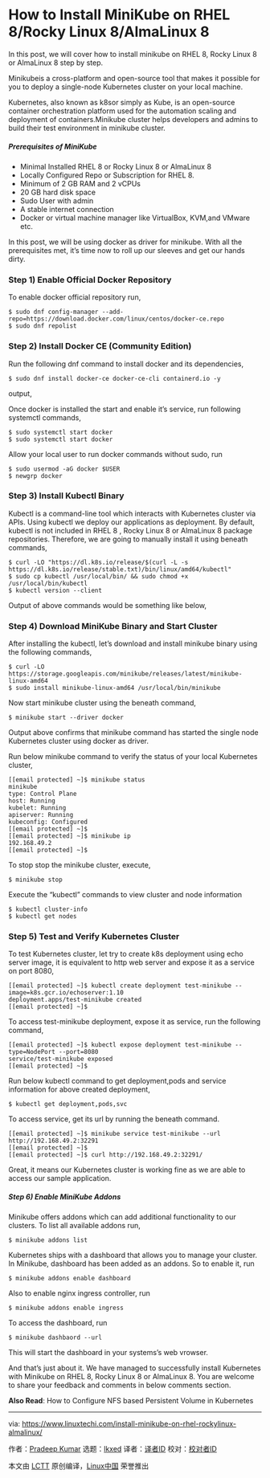 [#]: subject: "How to Install MiniKube on RHEL 8/Rocky Linux 8/AlmaLinux 8"
[#]: via: "https://www.linuxtechi.com/install-minikube-on-rhel-rockylinux-almalinux/"
[#]: author: "Pradeep Kumar https://www.linuxtechi.com/author/pradeep/"
[#]: collector: "lkxed"
[#]: translator: "geekpi"
[#]: reviewer: " "
[#]: publisher: " "
[#]: url: " "

How to Install MiniKube on RHEL 8/Rocky Linux 8/AlmaLinux 8
======

In this post, we will cover how to install minikube on RHEL 8, Rocky Linux 8 or AlmaLinux 8 step by step.

Minikubeis a cross-platform and open-source tool that makes it possible for you to deploy a single-node Kubernetes cluster on your local machine.

Kubernetes, also known as k8sor simply as Kube, is an open-source container orchestration platform used for the automation scaling and deployment of containers.Minikube cluster helps developers and admins to build their test environment in minikube cluster.

##### Prerequisites of MiniKube

- Minimal Installed RHEL 8 or Rocky Linux 8 or AlmaLinux 8
- Locally Configured Repo or Subscription for RHEL 8.
- Minimum of 2 GB RAM and 2 vCPUs
- 20 GB hard disk space
- Sudo User with admin
- A stable internet connection
- Docker or virtual machine manager like VirtualBox, KVM,and VMware etc.

In this post, we will be using docker as driver for minikube. With all the prerequisites met, it’s time now to roll up our sleeves and get our hands dirty.

### Step 1) Enable Official Docker Repository

To enable docker official repository run,

```
$ sudo dnf config-manager --add-repo=https://download.docker.com/linux/centos/docker-ce.repo
$ sudo dnf repolist
```

### Step 2) Install Docker CE (Community Edition)

Run the following dnf command to install docker and its dependencies,

```
$ sudo dnf install docker-ce docker-ce-cli containerd.io -y
```

output,

Once docker is installed the start and enable it’s service, run following systemctl commands,

```
$ sudo systemctl start docker
$ sudo systemctl start docker
```

Allow your local user to run docker commands without sudo, run

```
$ sudo usermod -aG docker $USER
$ newgrp docker
```

### Step 3) Install Kubectl Binary

Kubectl is a command-line tool which interacts with Kubernetes cluster via APIs. Using kubectl we deploy our applications as deployment. By default, kubectl is not included in RHEL 8 , Rocky Linux 8 or AlmaLinux 8 package repositories. Therefore, we are going to manually install it using beneath commands,

```
$ curl -LO "https://dl.k8s.io/release/$(curl -L -s https://dl.k8s.io/release/stable.txt)/bin/linux/amd64/kubectl"
$ sudo cp kubectl /usr/local/bin/ && sudo chmod +x /usr/local/bin/kubectl
$ kubectl version --client
```

Output of above commands would be something like below,

### Step 4) Download MiniKube Binary and Start Cluster

After installing the kubectl, let’s download and install minikube binary using the following commands,

```
$ curl -LO https://storage.googleapis.com/minikube/releases/latest/minikube-linux-amd64
$ sudo install minikube-linux-amd64 /usr/local/bin/minikube
```

Now start minikube cluster using the beneath command,

```
$ minikube start --driver docker
```

Output above confirms that minikube command has started the single node Kubernetes cluster using docker as driver.

Run below minikube command to verify the status of your local Kubernetes cluster,

```
[[email protected] ~]$ minikube status
minikube
type: Control Plane
host: Running
kubelet: Running
apiserver: Running
kubeconfig: Configured
[[email protected] ~]$
[[email protected] ~]$ minikube ip
192.168.49.2
[[email protected] ~]$
```

To stop stop the minikube cluster, execute,

```
$ minikube stop
```

Execute the “kubectl” commands to view cluster and node information

```
$ kubectl cluster-info
$ kubectl get nodes
```

### Step 5) Test and Verify Kubernetes Cluster

To test Kubernetes cluster, let try to create k8s deployment using echo server image, it is equivalent to http web server and expose it as a service on port 8080,

```
[[email protected] ~]$ kubectl create deployment test-minikube --image=k8s.gcr.io/echoserver:1.10
deployment.apps/test-minikube created
[[email protected] ~]$
```

To access test-minikube deployment, expose it as service, run the following command,

```
[[email protected] ~]$ kubectl expose deployment test-minikube --type=NodePort --port=8080
service/test-minikube exposed
[[email protected] ~]$
```

Run below kubectl command to get deployment,pods and service  information for above created deployment,

```
$ kubectl get deployment,pods,svc
```

To access service, get its url by running the beneath command.

```
[[email protected] ~]$ minikube service test-minikube --url
http://192.168.49.2:32291
[[email protected] ~]$
[[email protected] ~]$ curl http://192.168.49.2:32291/
```

Great, it means our Kubernetes cluster is working fine as we are able to access our sample application.

##### Step 6) Enable MiniKube Addons

Minikube offers addons which can add additional functionality to our clusters. To list all available addons run,

```
$ minikube addons list
```

Kubernetes ships with a dashboard that allows you to manage your cluster. In Minikube, dashboard has been added as an addons. So to enable it, run

```
$ minikube addons enable dashboard
```

Also to enable nginx ingress controller, run

```
$ minikube addons enable ingress
```

To access the dashboard, run

```
$ minikube dashbaord --url
```

This will start the dashboard in your systems’s web vrowser.

And that’s just about it. We have managed to successfully install Kubernetes with Minikube on RHEL 8, Rocky Linux 8 or AlmaLinux 8. You are welcome to share your feedback and comments in below comments section.

**Also Read**: How to Configure NFS based Persistent Volume in Kubernetes

--------------------------------------------------------------------------------

via: https://www.linuxtechi.com/install-minikube-on-rhel-rockylinux-almalinux/

作者：[Pradeep Kumar][a]
选题：[lkxed][b]
译者：[译者ID](https://github.com/译者ID)
校对：[校对者ID](https://github.com/校对者ID)

本文由 [LCTT](https://github.com/LCTT/TranslateProject) 原创编译，[Linux中国](https://linux.cn/) 荣誉推出

[a]: https://www.linuxtechi.com/author/pradeep/
[b]: https://github.com/lkxed/
